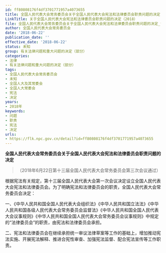 ```yaml
---
id: ff80808176f4df3701771957a4073655
title: 全国人民代表大会常务委员会关于全国人民代表大会宪法和法律委员会职责问题的决定
LinkTitle: 关于全国人民代表大会宪法和法律委员会职责问题的决定（2018）
file: 全国人民代表大会常务委员会关于全国人民代表大会宪法和法律委员会职责问题的决定_ff80808176f4df3701771957a4073655.docx
author: 全国人民代表大会常务委员会
date: '2018-06-22'
publication_date: ''
effective_date: '2018-06-22'
status: 未知
group: 有关法律问题和重大问题的决定（部分）
categories:
- 法律
- 有关法律问题和重大问题的决定（部分）
tags:
- 全国人民代表大会常务委员会
- 未知
- 全国人大及其常委会
- 全国人大常委会
- 宪法
- 决定
years:
- 2018年
keywords:
- 问题
- 职责
- 宪法
- 决定
urls:
- https://flk.npc.gov.cn/detail?id=ff80808176f4df3701771957a4073655
---
```


**全国人民代表大会常务委员会关于全国人民代表大会宪法和法律委员会职责问题的决定**

> （2018年6月22日第十三届全国人民代表大会常务委员会第三次会议通过）

根据宪法有关规定，第十三届全国人民代表大会第一次会议决定设立全国人民代表大会宪法和法律委员会。为了明确宪法和法律委员会的职责，全国人民代表大会常务委员会决定：

一、《中华人民共和国全国人民代表大会组织法》《中华人民共和国立法法》《中华人民共和国各级人民代表大会常务委员会监督法》《中华人民共和国全国人民代表大会议事规则》《中华人民共和国全国人民代表大会常务委员会议事规则》中规定的“法律委员会”的职责，由宪法和法律委员会承担。

二、宪法和法律委员会在继续承担统一审议法律草案等工作的基础上，增加推动宪法实施、开展宪法解释、推进合宪性审查、加强宪法监督、配合宪法宣传等工作职责。
